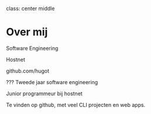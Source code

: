 class: center middle

# Over mij

Software Engineering  
  
Hostnet  
  
github.com/hugot  
  

???
Tweede jaar software engineering  
  
Junior programmeur bij hostnet  
  
Te vinden op github, met veel CLI projecten en web apps.  
  
